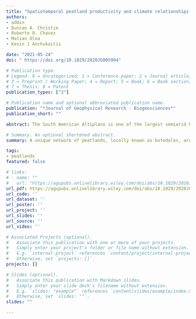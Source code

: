 ```yaml
---
title: "Spatiotemporal peatland productivity and climate relationships across the western South American Altiplano"
authors:
- admin
- Duncan A. Christie
- Roberto O. Chavez
- Matias Olea
- Kevin J Anchukaitis

date: "2021-05-24"
doi: " https://doi.org/10.1029/2020JG005994"

# Publication type.
# Legend: 0 = Uncategorized; 1 = Conference paper; 2 = Journal article;
# 3 = Preprint / Working Paper; 4 = Report; 5 = Book; 6 = Book section;
# 7 = Thesis; 8 = Patent
publication_types: ["2"]

# Publication name and optional abbreviated publication name.
publication: "*Journal of Geophysical Research - Biogeosciences*"
publication_short: ""

abstract: The South American Altiplano is one of the largest semiarid high-altitude plateaus in the world. Within the Altiplano, peatlands known as ?bofedales? are important components of regional hydrology and provide key water resources and ecosystem services to Andean communities. Warming temperatures, changes in hydroclimate, and shifting atmospheric circulation patterns all affect peatland dynamics and hydrology. It is therefore urgent to better understand the relationships between climate variability and the spatiotemporal variations in peatland productivity across the Altiplano. Here, we explore climate influences on peatland vegetation using 31 years of Landsat data. We focus specifically on the bofedal network in the western Altiplano, the driest sector of the plateau, and use the satellite-derived NDVI (Normalized Difference Vegetation Index) as an indicator of productivity. We develop temporally and spatially continuous NDVI products at multiple scales in order to evaluate relationships with climate variables over the past three decades. We demonstrate that cumulative precipitation and snow persistence over the prior two years are strongly associated with growing season productivity. A step change in peatland productivity between 2013?2015 drives an increasing trend in NDVI and is likely a response to consecutive years of anomalously high snow accumulation and rainfall. Early summer minimum temperatures emerge as a secondary influence on productivity. Understanding large-scale productivity dynamics and characterizing the response of bofedales to climate variability over the last three decades provides a baseline to monitor the responses of Andean peatlands to climate change.

# Summary. An optional shortened abstract.
summary: A unique network of peatlands, locally known as bofedales, are found in the highlands of the Central Andes in South America. We specifically focus on the Chilean bofedal network and evaluate year to year changes in vegetation productivity, as represented by ?greenness? (NDVI). We find that the accumulation of snow and rain over two years is an important climate influence on subsequent bofedal growing season productivity across the region. We also show that early summer minimum temperatures have a secondary influence on bofedal productivity at the regional level. Finally, we show that a recent greening (2013?2015) was preceded by years of high snow and rain accumulation.

tags:
- peatlands
featured: false

# links:
# - name: ""
#   url: "https://agupubs.onlinelibrary.wiley.com/doi/abs/10.1029/2020JG005994"
url_pdf: https://agupubs.onlinelibrary.wiley.com/doi/abs/10.1029/2020JG005994
url_code: ''
url_dataset: ''
url_poster: ''
url_project: ''
url_slides: ''
url_source: ''
url_video: ''

# Associated Projects (optional).
#   Associate this publication with one or more of your projects.
#   Simply enter your project's folder or file name without extension.
#   E.g. `internal-project` references `content/project/internal-project/index.md`.
#   Otherwise, set `projects: []`.
projects: []

# Slides (optional).
#   Associate this publication with Markdown slides.
#   Simply enter your slide deck's filename without extension.
#   E.g. `slides: "example"` references `content/slides/example/index.md`.
#   Otherwise, set `slides: ""`.
slides: ""

---
```

